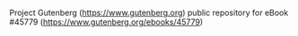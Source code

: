 Project Gutenberg (https://www.gutenberg.org) public repository for eBook #45779 (https://www.gutenberg.org/ebooks/45779)
